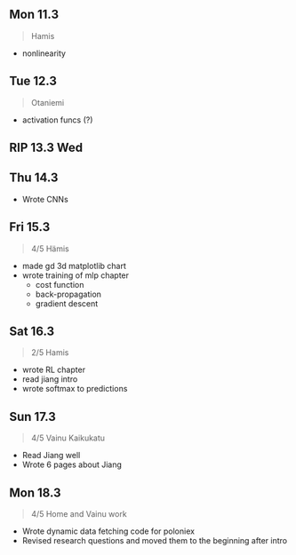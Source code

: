 ## Mon 11.3
> Hamis

* nonlinearity

## Tue 12.3
> Otaniemi

* activation funcs (?)

## RIP 13.3 Wed

## Thu 14.3
* Wrote CNNs

## Fri 15.3
> 4/5 Hämis

* made gd 3d matplotlib chart
* wrote training of mlp chapter
    * cost function
    * back-propagation
    * gradient descent

## Sat 16.3
> 2/5 Hamis

* wrote RL chapter
* read jiang intro
* wrote softmax to predictions

## Sun 17.3
> 4/5 Vainu Kaikukatu

* Read Jiang well
* Wrote 6 pages about Jiang

## Mon 18.3
> 4/5 Home and Vainu work

* Wrote dynamic data fetching code for poloniex
* Revised research questions and moved them to the beginning after intro